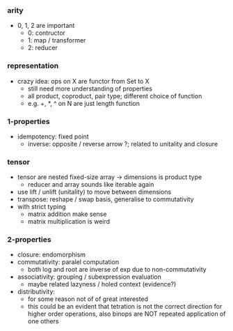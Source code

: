 ### arity
- 0, 1, 2 are important
    - 0: contructor
    - 1: map / transformer
    - 2: reducer

### representation
- crazy idea: ops on X are functor from Set to X
    - still need more understanding of properties
    - all product, coproduct, pair type; different choice of function
    - e.g. +, *, ^ on N are just length function

### 1-properties
- idempotency: fixed point
    - inverse: opposite / reverse arrow ?; related to unitality and closure

### tensor
- tensor are nested fixed-size array -> dimensions is product type
    - reducer and array sounds like iterable again
- use lift / unlift (unitality) to move between dimensions
- transpose: reshape / swap basis, generalise to commutativity
- with strict typing
    - matrix addition make sense
    - matrix multiplication is weird

### 2-properties
- closure: endomorphism
- commutativity: paralel computation
    - both log and root are inverse of exp due to non-commutativity
- associativity: grouping / subexpression evaluation
    - maybe related lazyness / holed context (evidence?)
- distributivity: 
    - for some reason not of of great interested
    - this could be an evident that tetration is not the correct direction for higher order operations, also binops are NOT repeated application of one others